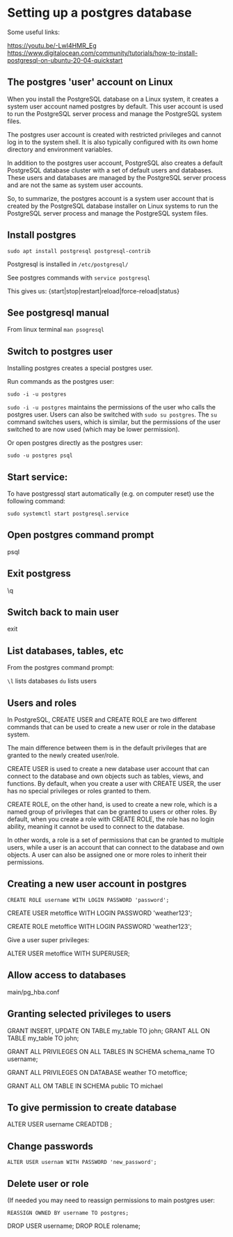 # Setting up a postgres database

Some useful links:

https://youtu.be/-LwI4HMR_Eg
https://www.digitalocean.com/community/tutorials/how-to-install-postgresql-on-ubuntu-20-04-quickstart

## The postgres 'user' account on Linux

When you install the PostgreSQL database on a Linux system, it creates a system user account named postgres by default. This user account is used to run the PostgreSQL server process and manage the PostgreSQL system files.

The postgres user account is created with restricted privileges and cannot log in to the system shell. It is also typically configured with its own home directory and environment variables.

In addition to the postgres user account, PostgreSQL also creates a default PostgreSQL database cluster with a set of default users and databases. These users and databases are managed by the PostgreSQL server process and are not the same as system user accounts.

So, to summarize, the postgres account is a system user account that is created by the PostgreSQL database installer on Linux systems to run the PostgreSQL server process and manage the PostgreSQL system files.

## Install postgres

`sudo apt install postgresql postgresql-contrib`

Postgresql is installed in `/etc/postgresql/`

See postgres commands with `service postgresql`

This gives us: {start|stop|restart|reload|force-reload|status}

## See postgresql manual

From linux terminal `man psogresql`

## Switch to postgres user

Installing postgres creates a special postgres user.

Run commands as the postgres user:

`sudo -i -u postgres`

`sudo -i -u postgres` maintains the permissions of the user who calls the postgres user. Users can also be switched with `sudo su postgres`. The `su` command switches users, which is similar, but the permissions of the user switched to are now used (which may be lower permission).

Or open postgres directly as the postgres user:

`sudo -u postgres psql`

## Start service:

To have postgressql start automatically (e.g. on computer reset) use the following command:

`sudo systemctl start postgresql.service`

## Open postgres command prompt

psql

## Exit postgress 

\q

## Switch back to main user

exit

## List databases, tables, etc

From the postgres command prompt:

`\l` lists databases
`du` lists users

## Users and roles

In PostgreSQL, CREATE USER and CREATE ROLE are two different commands that can be used to create a new user or role in the database system.

The main difference between them is in the default privileges that are granted to the newly created user/role.

CREATE USER is used to create a new database user account that can connect to the database and own objects such as tables, views, and functions. By default, when you create a user with CREATE USER, the user has no special privileges or roles granted to them.

CREATE ROLE, on the other hand, is used to create a new role, which is a named group of privileges that can be granted to users or other roles. By default, when you create a role with CREATE ROLE, the role has no login ability, meaning it cannot be used to connect to the database.

In other words, a role is a set of permissions that can be granted to multiple users, while a user is an account that can connect to the database and own objects. A user can also be assigned one or more roles to inherit their permissions.

## Creating a new user account in postgres

`CREATE ROLE username WITH LOGIN PASSWORD 'password';`

CREATE USER metoffice WITH LOGIN PASSWORD 'weather123';

CREATE ROLE metoffice WITH LOGIN PASSWORD 'weather123';


Give a user super privileges:

ALTER USER metoffice WITH SUPERUSER;

## Allow access to databases

main/pg_hba.conf

## Granting selected privileges to users

GRANT INSERT, UPDATE ON TABLE my_table TO john;
GRANT ALL ON TABLE my_table TO john;


GRANT ALL PRIVILEGES ON ALL TABLES IN SCHEMA schema_name TO username;


GRANT ALL PRIVILEGES ON DATABASE weather TO metoffice;

GRANT ALL OM TABLE IN SCHEMA public TO michael

## To give permission to create database 

ALTER USER username CREADTDB ;

## Change passwords

`ALTER USER usernam WITH PASSWORD 'new_password';`

## Delete user or role

(If needed you may need to reassign permissions to main postgres user:

`REASSIGN OWNED BY username TO postgres;`

DROP USER username;
DROP ROLE rolename;


